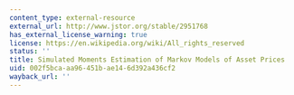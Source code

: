 ```yaml
---
content_type: external-resource
external_url: http://www.jstor.org/stable/2951768
has_external_license_warning: true
license: https://en.wikipedia.org/wiki/All_rights_reserved
status: ''
title: Simulated Moments Estimation of Markov Models of Asset Prices
uid: 002f5bca-aa96-451b-ae14-6d392a436cf2
wayback_url: ''
---
```

